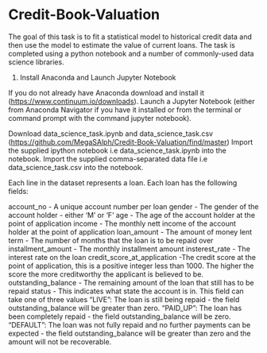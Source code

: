 # Credit-Book-Valuation
The goal of this task is to fit a statistical model to historical credit data and then use the model to estimate the value of current loans.
The task is completed using a python notebook and a number of commonly-used data science libraries.

1. Install Anaconda and Launch Jupyter Notebook

If you do not already have Anaconda download and install it (https://www.continuum.io/downloads). Launch a Jupyter Notebook (either from Anaconda Navigator if you have it installed or from the terminal or command prompt with the command jupyter notebook).

Download data_science_task.ipynb and data_science_task.csv (https://github.com/MegaSAlph/Credit-Book-Valuation/find/master)
Import the supplied ipython notebook i.e data_science_task.ipynb into the notebook.
Import the supplied comma-separated data file i.e data_science_task.csv into the notebook.


Each line in the dataset represents a loan. Each loan has the following fields:

account_no - A unique account number per loan
gender - The gender of the account holder - either ‘M’ or ‘F’
age - The age of the account holder at the point of application
income - The monthly nett income of the account holder at the point of application
loan_amount - The amount of money lent
term - The number of months that the loan is to be repaid over
installment_amount - The monthly installment amount
insterest_rate - The interest rate on the loan
credit_score_at_application -The credit score at the point of application, this is a positive integer less than 1000. The higher the score the more creditworthy the applicant is believed to be.
outstanding_balance - The remaining amount of the loan that still has to be repaid
status - This indicates what state the account is in. This field can take one of three values
  “LIVE”: The loan is still being repaid - the field outstanding_balance will be greater than zero.
  “PAID_UP”: The loan has been completely repaid - the field outstanding_balance will be zero.
  “DEFAULT”: The loan was not fully repaid and no further payments can be expected - the field outstanding_balance will be greater than     zero and the amount will not be recoverable.
